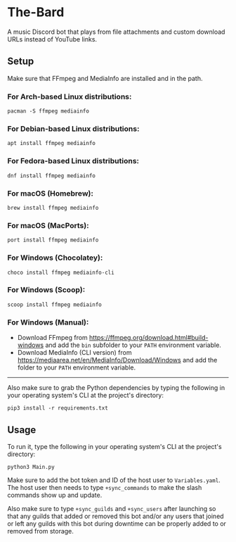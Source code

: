 # The-Bard
A music Discord bot that plays from file attachments and custom download URLs instead of YouTube links.

## Setup
Make sure that FFmpeg and MediaInfo are installed and in the path.

### For Arch-based Linux distributions:
```
pacman -S ffmpeg mediainfo
```

### For Debian-based Linux distributions:
```
apt install ffmpeg mediainfo
```

### For Fedora-based Linux distributions:
```
dnf install ffmpeg mediainfo
```

### For macOS (Homebrew):
```
brew install ffmpeg mediainfo
```

### For macOS (MacPorts):
```
port install ffmpeg mediainfo
```

### For Windows (Chocolatey):
```
choco install ffmpeg mediainfo-cli
```

### For Windows (Scoop):
```
scoop install ffmpeg mediainfo
```

### For Windows (Manual):
+ Download FFmpeg from https://ffmpeg.org/download.html#build-windows and add the `bin` subfolder to your `PATH` environment variable.
+ Download MediaInfo (CLI version) from https://mediaarea.net/en/MediaInfo/Download/Windows and add the folder to your `PATH` environment variable.

---

Also make sure to grab the Python dependencies by typing the following in your operating system's CLI at the project's directory:
```
pip3 install -r requirements.txt
```

## Usage
To run it, type the following in your operating system's CLI at the project's directory:
```
python3 Main.py
```

Make sure to add the bot token and ID of the host user to `Variables.yaml`. The host user then needs to type `+sync_commands` to make the slash commands show up and update.

Also make sure to type `+sync_guilds` and `+sync_users` after launching so that any guilds that added or removed this bot
and/or any users that joined or left any guilds with this bot during downtime can be properly added to or removed from storage.
